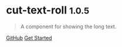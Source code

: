 
# cut-text-roll <small>1.0.5</small>


> A component for showing the long text.


[GitHub](https://github.com/OckhamRazor/vue-text-roll)
[Get Started](#demo)